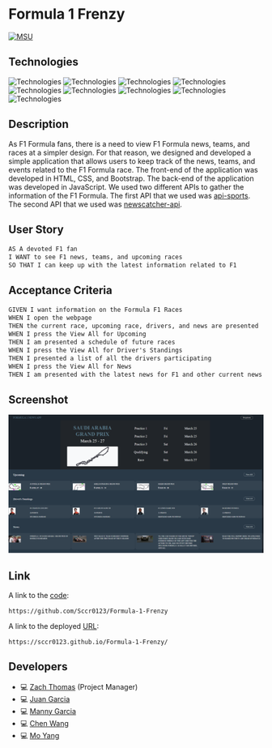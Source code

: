 # Formula 1 Frenzy
[![MSU](https://img.shields.io/badge/MSU-Coding%20Bootcamp-green/)](https://bootcamp.msu.edu/)

## Technologies
![Technologies](https://img.shields.io/badge/-HTML-E34F26?logo=html5&logoColor=white)
![Technologies](https://img.shields.io/badge/-CSS-1572B6?logo=css3&logoColor=white)
![Technologies](https://img.shields.io/badge/-JavaScript-007396?logo=JavaScript&logoColor=white)
![Technologies](https://img.shields.io/badge/-Bootstrap-7952B3?logo=Bootstrap&logoColor=white)
![Technologies](https://img.shields.io/badge/-Git-F05032?logo=Git&logoColor=white)
![Technologies](https://img.shields.io/badge/-jQuery-0769AD?logo=jQuery&logoColor=white)
![Technologies](https://img.shields.io/badge/-jQueryUI-b24926?logoColor=white)
![Technologies](https://img.shields.io/badge/-MomentJS-33cc33?logoColor=white)
![Technologies](https://img.shields.io/badge/-API-1a8cff?logoColor=white)

## Description
As F1 Formula fans, there is a need to view F1 Formula news, teams, and races at a simpler design. For that reason, we designed and developed a simple application that allows users to keep track of the news, teams, and events related to the F1 Formula race. The front-end of the application was developed in HTML, CSS, and Bootstrap. The back-end of the application was developed in JavaScript. We used two different APIs to gather the information of the F1 Formula. The first API that we used was [api-sports](https://api-sports.io/documentation/formula-1/v1). The second API that we used was [newscatcher-api](https://rapidapi.com/newscatcher-api-newscatcher-api-default/api/free-news/).

## User Story
```
AS A devoted F1 fan 
I WANT to see F1 news, teams, and upcoming races
SO THAT I can keep up with the latest information related to F1
```

## Acceptance Criteria
```
GIVEN I want information on the Formula F1 Races
WHEN I open the webpage
THEN the current race, upcoming race, drivers, and news are presented
WHEN I press the View All for Upcoming
THEN I am presented a schedule of future races
WHEN I press the View All for Driver's Standings
THEN I presented a list of all the drivers participating 
WHEN I press the View All for News
THEN I am presented with the latest news for F1 and other current news
```

## Screenshot
![F1 Formula Frenzy](./assets/images/webpage.png)

## Link
A link to the [code](https://github.com/Sccr0123/Formula-1-Frenzy):
```
https://github.com/Sccr0123/Formula-1-Frenzy
```

A link to the deployed [URL](https://sccr0123.github.io/Formula-1-Frenzy/):
```
https://sccr0123.github.io/Formula-1-Frenzy/
```

## Developers
- :computer: [Zach Thomas](https://github.com/Sccr0123) (Project Manager)
- :computer: [Juan Garcia](https://github.com/jgarcia45)
- :computer: [Manny Garcia](https://github.com/mannygarcia98)
- :computer: [Chen Wang](https://github.com/wangheer2010)
- :computer:  [Mo Yang](https://github.com/moyangdev)
